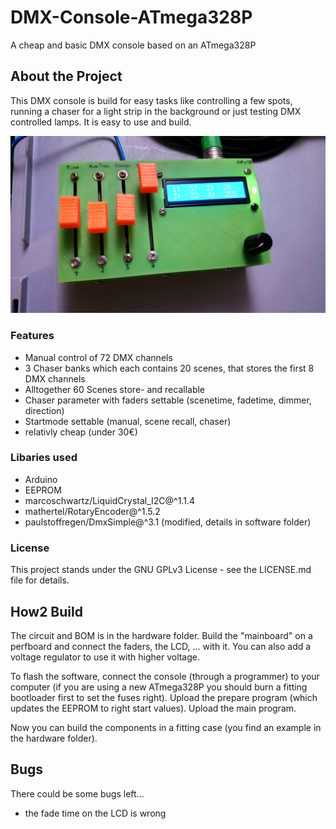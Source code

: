 # DMX-Console-ATmega328P

A cheap and basic DMX console based on an ATmega328P

## About the Project

This DMX console is build for easy tasks like controlling a few spots, running a chaser for a light strip in the background or just testing DMX controlled lamps.
It is easy to use and build.

![finish](./hardware/case/finish.jpg "DMX-Controller")

### Features

* Manual control of 72 DMX channels
* 3 Chaser banks which each contains 20 scenes, that stores the first 8 DMX channels
* Alltogether 60 Scenes store- and recallable
* Chaser parameter with faders settable (scenetime, fadetime, dimmer, direction)
* Startmode settable (manual, scene recall, chaser)
* relativly cheap (under 30€)

### Libaries used

* Arduino
* EEPROM
* marcoschwartz/LiquidCrystal_I2C@^1.1.4
* mathertel/RotaryEncoder@^1.5.2
* paulstoffregen/DmxSimple@^3.1 (modified, details in software folder)

### License

This project stands under the GNU GPLv3 License - see the LICENSE.md file for details.

## How2 Build

The circuit and BOM is in the hardware folder.
Build the "mainboard" on a perfboard and connect the faders, the LCD, ... with it.
You can also add a voltage regulator to use it with higher voltage.

To flash the software, connect the console (through a programmer) to your computer (if you are using a new ATmega328P you should burn a fitting bootloader first to set the fuses right).
Upload the prepare program (which updates the EEPROM to right start values).
Upload the main program.

Now you can build the components in a fitting case (you find an example in the hardware folder).

## Bugs

There could be some bugs left...
  - the fade time on the LCD is wrong
